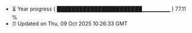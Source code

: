 - ⏳ Year progress { ███████████████████████▁▁▁▁▁▁▁ } 77.11 %
- ⏰ Updated on Thu, 09 Oct 2025 10:26:33 GMT

